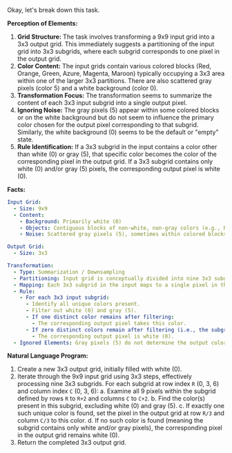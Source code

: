 Okay, let's break down this task.

**Perception of Elements:**

1.  **Grid Structure:** The task involves transforming a 9x9 input grid into a 3x3 output grid. This immediately suggests a partitioning of the input grid into 3x3 subgrids, where each subgrid corresponds to one pixel in the output grid.
2.  **Color Content:** The input grids contain various colored blocks (Red, Orange, Green, Azure, Magenta, Maroon) typically occupying a 3x3 area within one of the larger 3x3 partitions. There are also scattered gray pixels (color 5) and a white background (color 0).
3.  **Transformation Focus:** The transformation seems to summarize the content of each 3x3 input subgrid into a single output pixel.
4.  **Ignoring Noise:** The gray pixels (5) appear within some colored blocks or on the white background but do not seem to influence the primary color chosen for the output pixel corresponding to that subgrid. Similarly, the white background (0) seems to be the default or "empty" state.
5.  **Rule Identification:** If a 3x3 subgrid in the input contains a color other than white (0) or gray (5), that specific color becomes the color of the corresponding pixel in the output grid. If a 3x3 subgrid contains only white (0) and/or gray (5) pixels, the corresponding output pixel is white (0).

**Facts:**


```yaml
Input Grid:
  - Size: 9x9
  - Content:
    - Background: Primarily white (0)
    - Objects: Contiguous blocks of non-white, non-gray colors (e.g., Red(2), Orange(7), Green(3), Azure(8), Magenta(6), Maroon(9)), often 3x3 in size.
    - Noise: Scattered gray pixels (5), sometimes within colored blocks, sometimes on the background.

Output Grid:
  - Size: 3x3

Transformation:
  - Type: Summarization / Downsampling
  - Partitioning: Input grid is conceptually divided into nine 3x3 subgrids.
  - Mapping: Each 3x3 subgrid in the input maps to a single pixel in the output grid at the corresponding relative position (e.g., top-left subgrid maps to top-left output pixel).
  - Rule:
    - For each 3x3 input subgrid:
      - Identify all unique colors present.
      - Filter out white (0) and gray (5).
      - If one distinct color remains after filtering:
        - The corresponding output pixel takes this color.
      - If zero distinct colors remain after filtering (i.e., the subgrid contains only white and/or gray):
        - The corresponding output pixel is white (0).
  - Ignored Elements: Gray pixels (5) do not determine the output color; they are treated similarly to the white background (0) in the decision process unless no other color is present.
```


**Natural Language Program:**

1.  Create a new 3x3 output grid, initially filled with white (0).
2.  Iterate through the 9x9 input grid using 3x3 steps, effectively processing nine 3x3 subgrids. For each subgrid at row index `R` (0, 3, 6) and column index `C` (0, 3, 6):
    a.  Examine all 9 pixels within the subgrid defined by rows `R` to `R+2` and columns `C` to `C+2`.
    b.  Find the color(s) present in this subgrid, excluding white (0) and gray (5).
    c.  If exactly one such unique color is found, set the pixel in the output grid at row `R/3` and column `C/3` to this color.
    d.  If no such color is found (meaning the subgrid contains only white and/or gray pixels), the corresponding pixel in the output grid remains white (0).
3.  Return the completed 3x3 output grid.